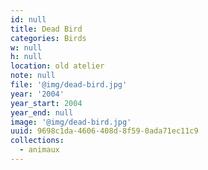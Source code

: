```yaml
---
id: null
title: Dead Bird
categories: Birds
w: null
h: null
location: old atelier
note: null
file: '@img/dead-bird.jpg'
year: '2004'
year_start: 2004
year_end: null
image: '@img/dead-bird.jpg'
uuid: 9698c1da-4606-408d-8f59-0ada71ec11c9
collections:
  - animaux
---
```



